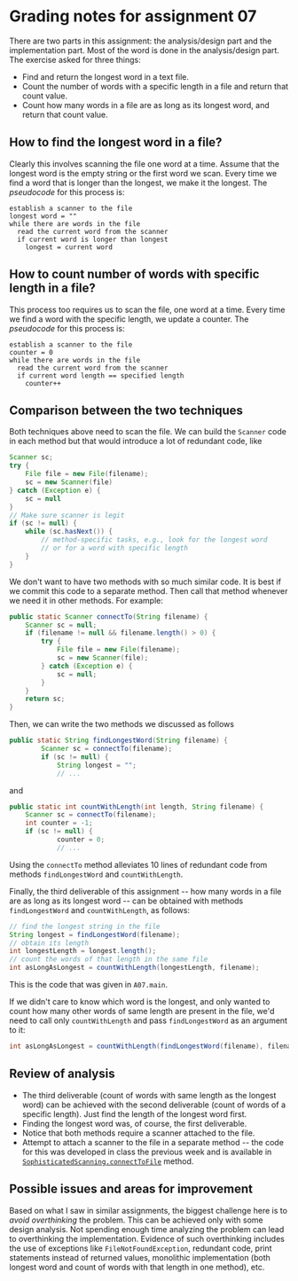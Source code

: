 # Grading notes for assignment 07

There are two parts in this assignment: the analysis/design part and the implementation part. Most of the word is done in the analysis/design part. The exercise asked for three things:

* Find and return the longest word in a text file.
* Count the number of words with a specific length in a file and return that count value.
* Count how many words in a file are as long as its longest word, and return that count value.

## How to find the longest word in a file?

Clearly this involves scanning the file one word at a time. Assume that the longest word is the empty string or the first word we scan. Every time we find a word that is longer than the longest, we make it the longest. The *pseudocode* for this process is:

```text
establish a scanner to the file
longest word = ""
while there are words in the file
  read the current word from the scanner
  if current word is longer than longest
    longest = current word
```

## How to count  number of words with  specific length in a file?

This process too requires us to scan the file, one word at a time. Every time we find a word with the specific length, we update a counter. The *pseudocode* for this process is:


```text
establish a scanner to the file
counter = 0
while there are words in the file
  read the current word from the scanner
  if current word length == specified length
    counter++
```

## Comparison between the two techniques

Both techniques above need to scan the file. We can build the `Scanner` code in each method but that would introduce a lot of redundant code, like

```java
Scanner sc;
try {
    File file = new File(filename);
    sc = new Scanner(file)
} catch (Exception e) {
    sc = null
}
// Make sure scanner is legit
if (sc != null) {
    while (sc.hasNext()) {
        // method-specific tasks, e.g., look for the longest word
        // or for a word with specific length
    }
}
```
We don't want to have two methods with so much similar code. It is best if we commit this code to a separate method. Then call that method whenever we need it in other methods. For example:

```java
public static Scanner connectTo(String filename) {
    Scanner sc = null;
    if (filename != null && filename.length() > 0) {
        try {
            File file = new File(filename);
            sc = new Scanner(file);
        } catch (Exception e) {
            sc = null;
        }
    }
    return sc;
} 
```

Then, we can write the two methods we discussed as follows

```java
public static String findLongestWord(String filename) {
        Scanner sc = connectTo(filename);
        if (sc != null) {
            String longest = "";
            // ...
```

and

```java
public static int countWithLength(int length, String filename) {  
    Scanner sc = connectTo(filename);
    int counter = -1;
    if (sc != null) {
            counter = 0;
            // ...
```

Using the `connectTo` method alleviates 10 lines of redundant code from methods `findLongestWord` and `countWithLength`.

Finally, the third deliverable of this assignment --
 how many words in a file are as long as its longest word -- can be obtained with methods `findLongestWord` and `countWithLength`, as follows:

 ```java
// find the longest string in the file
String longest = findLongestWord(filename);
// obtain its length
int longestLength = longest.length();
// count the words of that length in the same file
int asLongAsLongest = countWithLength(longestLength, filename);
```

This is the code that was given in `A07.main`. 

If we didn't care to know which word is the longest, and only wanted to count how many other words of same length are present in the file, we'd need to call only `countWithLength` and pass `findLongestWord` as an argument to it:

```java
int asLongAsLongest = countWithLength(findLongestWord(filename), filename);
```

## Review of analysis

* The third deliverable (count of words with same length as the longest word) can be achieved with the second deliverable (count of words of a specific length). Just find the length of the longest word first.
* Finding the longest word was, of course, the first deliverable.
* Notice that both methods require a scanner attached to the file. 
* Attempt to attach a scanner to the file in a separate method -- the code for this was developed in class the previous week and is available in [`SophisticatedScanning.connectToFile`](https://github.com/lgreco/comp170s24/blob/882cb9566a3e852a5fe10f5c02dd98db9a1056a8/Week_08/SophisticatedScanning.java#L24) method.

## Possible issues and areas for improvement

Based on what I saw in similar assignments, the biggest challenge here is to *avoid overthinking* the problem. This can be achieved only with some design analysis. Not spending enough time analyzing the problem can lead to overthinking the implementation. Evidence of such overthinking includes the use of exceptions like `FileNotFoundException`, redundant code, print statements instead of returned values, monolithic implementation (both longest word and count of words with that length in one method), etc.